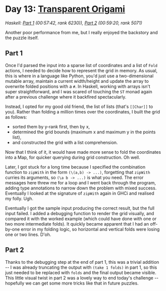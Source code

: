 # Day 13: [Transparent Origami](https://adventofcode.com/2021/day/9)
*Haskell: [Part 1](https://github.com/DestyNova/advent_of_code_2021/blob/main/day9/Part1.hs) (00:57:42, rank 6230)), [Part 2](https://github.com/DestyNova/advent_of_code_2021/blob/main/day9/Part2.hs) (00:59:20, rank 5071)*

Another poor performance from me, but I really enjoyed the backstory and the puzzle itself.

## Part 1

Once I'd parsed the input into a sparse list of coordinates and a list of `Fold` actions, I needed to decide how to represent the grid in memory. As usual, this is where in a language like Python, you'd just use a two-dimensional mutable array, maintain a current width/height and update the array to overwrite folded positions with a `#`.
In Haskell, working with arrays isn't super straightforward, and I was scared of touching the `ST` monad again after a previous challenge where it backfired spectacularly.

Instead, I opted for my good old friend, the list of lists (that's `[[Char]]` to you). Rather than folding a million times over the coordinates, I built the grid as follows:

* sorted them by y-rank first, then by x,
* determined the grid bounds (maximum x and maximum y in the points list),
* and constructed the grid with a list comprehension.

Now that I think of it, it would have made more sense to fold the coordinates into a Map, for quicker querying during grid construction. Oh well.

Later, I got stuck for a long time because I specified the combination function to `zipWith` in the form `(\(a,b) -> ...)`, forgetting that `zipWith` curries its arguments, so `(\a b -> ...)` is what you need. The error messages here threw me for a loop and I went back through the program, adding type annotations to narrow down the problem with mixed success. Eventually I looked at the signature of `zipWith` again in GHCi and realised my folly. Ugh.

Eventually I got the sample input producing the correct result, but the full input failed. I added a debugging function to render the grid visually, and compared it with the worked example (which could have done with one or two more intermediate folds). It quickly became apparent that I had an off-by-one error in my folding logic, so horizontal and vertical folds were losing one or two lines. D'oh.

## Part 2

Thanks to the debugging step at the end of part 1, this was a trivial addition -- I was already truncating the output with `(take 1 folds)` in part 1, so this just needed to be replaced with `folds` and the final output became visible. This little visual twist in part 2 was a lovely way to end today's challenge -- hopefully we can get some more tricks like that in future puzzles.
